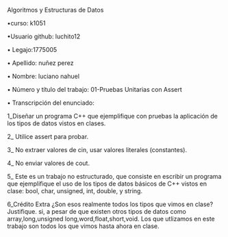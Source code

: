 Algoritmos y Estructuras de Datos

•curso: k1051

•Usuario github: luchito12

• Legajo:1775005

• Apellido: nuñez perez

• Nombre: luciano nahuel

• Número y título del trabajo: 01-Pruebas Unitarias con Assert

• Transcripción del enunciado:

1_Diseñar un programa C++ que ejemplifique con pruebas la aplicación de los tipos
de datos vistos en clases.

2_ Utilice assert para probar.

3_ No extraer valores de cin, usar valores literales (constantes).

4_ No enviar valores de cout.

5_ Este es un trabajo no estructurado, que consiste en escribir un programa que
ejemplifique el uso de los tipos de datos básicos de C++ vistos en clase: bool,
char, unsigned, int, double, y string.

6_Crédito Extra
¿Son esos realmente todos los tipos que vimos en clase?
Justifique.
 si, a pesar de que existen otros tipos de datos como array,long,unsigned long,word,float,short,void. Los que utlizamos en este trabajo son todos los que vimos hasta ahora en clase.
